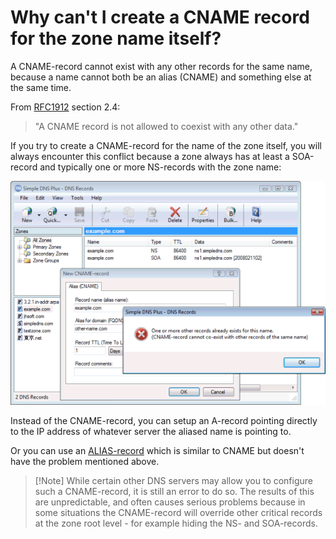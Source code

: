 ﻿---
category: 7
frontpage: false
comments: true
created-utc: 2019-01-01
modified-utc: 2019-01-01
---
# Why can't I create a CNAME record for the zone name itself?

A CNAME-record cannot exist with any other records for the same name, because a name cannot both be an alias (CNAME) and something else at the same time.

From [RFC1912](http://www.rfc-editor.org/rfc/rfc1912.txt) section 2.4:  

> "A CNAME record is not allowed to coexist with any other data."

If you try to create a CNAME-record for the name of the zone itself, you will always encounter this conflict because a zone always has at least a SOA-record and typically one or more NS-records with the zone name:

![Image1.png](img/158/1.png)

Instead of the CNAME-record, you can setup an A-record pointing directly to the IP address of whatever server the aliased name is pointing to.

Or you can use an [ALIAS-record](/kb/2/alias-records-auto-resolved-alias) which is similar to CNAME but doesn't have the problem mentioned above.

> [!Note] While certain other DNS servers may allow you to configure such a CNAME-record, it is still an error to do so.
> The results of this are unpredictable, and often causes serious problems because in some situations the CNAME-record will override other critical records at the zone root level - for example hiding the NS- and SOA-records.